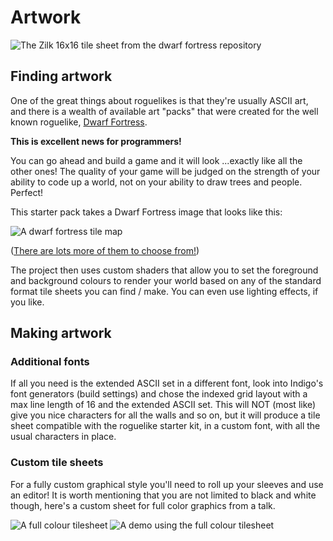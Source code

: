 # Artwork

![The Zilk 16x16 tile sheet from the dwarf fortress repository](/img/Zilk_16x16.png "The Zilk 16x16 tile sheet from the dwarf fortress repository")

## Finding artwork

One of the great things about roguelikes is that they're usually ASCII art, and there is a wealth of available art "packs" that were created for the well known roguelike, [Dwarf Fortress](https://en.wikipedia.org/wiki/Dwarf_Fortress).

**This is excellent news for programmers!**

You can go ahead and build a game and it will look ...exactly like all the other ones! The quality of your game will be judged on the strength of your ability to code up a world, not on your ability to draw trees and people. Perfect!

This starter pack takes a Dwarf Fortress image that looks like this:

![A dwarf fortress tile map](/img/Anikki_square_10x10.png "A dwarf fortress tile map")

([There are lots more of them to choose from!](https://dwarffortresswiki.org/Tileset_repository))

The project then uses custom shaders that allow you to set the foreground and background colours to render your world based on any of the standard format tile sheets you can find / make. You can even use lighting effects, if you like.

## Making artwork

### Additional fonts

If all you need is the extended ASCII set in a different font, look into Indigo's font generators (build settings) and chose the indexed grid layout with a max line length of 16 and the extended ASCII set. This will NOT (most like) give you nice characters for all the walls and so on, but it will produce a tile sheet compatible with the roguelike starter kit, in a custom font, with all the usual characters in place.

### Custom tile sheets

For a fully custom graphical style you'll need to roll up your sleeves and use an editor! It is worth mentioning that you are not limited to black and white though, here's a custom sheet for full color graphics from a talk.

![A full colour tilesheet](/img/colour-tilesheet.png "A full colour tilesheet")
![A demo using the full colour tilesheet](/img/lighting_added.png "A demo using the full colour tilesheet")
